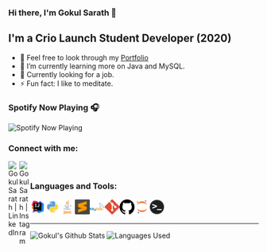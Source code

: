### Hi there, I'm Gokul Sarath 👋

## I'm a Crio Launch Student Developer (2020)

- 📃 Feel free to look through my [Portfolio]
- 🌱 I’m currently learning more on Java and MySQL.
- 🤔 Currently looking for a job.
- ⚡ Fun fact: I like to meditate.

### Spotify Now Playing 🎧

<img src="https://spotify-player-roan.vercel.app/api/spotify" alt="Spotify Now Playing" width="350" />

### Connect with me:

[<img align="left" alt="GokulSarath | LinkedIn" width="22px" src="https://cdn.jsdelivr.net/npm/simple-icons@v3/icons/linkedin.svg" />][linkedin]
[<img align="left" alt="GokulSarath | Instagram" width="22px" src="https://cdn.jsdelivr.net/npm/simple-icons@v3/icons/instagram.svg" />][instagram]

<br />

### Languages and Tools:

<img align="left" alt="Intellij" width="30px" src="https://github.com/gokul-sarath07/gokul-sarath07/blob/main/icon-pack/intellij-idea.png" />
<img align="left" alt="Python" width="30px" src="https://github.com/gokul-sarath07/gokul-sarath07/blob/main/icon-pack/python.png" />
<img align="left" alt="Java" width="30px" src="https://github.com/gokul-sarath07/gokul-sarath07/blob/main/icon-pack/java.png" />
<img align="left" alt="Sublime Text 3" width="30px" src="https://github.com/gokul-sarath07/gokul-sarath07/blob/main/icon-pack/sublime.png" />
<img align="left" alt="MySQL" width="30px" src="https://github.com/gokul-sarath07/gokul-sarath07/blob/main/icon-pack/mysql.png" />
<img align="left" alt="Git" width="30px" src="https://github.com/gokul-sarath07/gokul-sarath07/blob/main/icon-pack/git.png" />
<img align="left" alt="GitHub" width="30px" src="https://github.com/gokul-sarath07/gokul-sarath07/blob/main/icon-pack/github.png" />
<img align="left" alt="GitHub" width="30px" src="https://raw.githubusercontent.com/github/explore/80688e429a7d4ef2fca1e82350fe8e3517d3494d/topics/jupyter-notebook/jupyter-notebook.png" />
<img align="left" alt="Terminal" width="30px" src="https://raw.githubusercontent.com/github/explore/80688e429a7d4ef2fca1e82350fe8e3517d3494d/topics/terminal/terminal.png" />

<br />
<br />

---
<a>
<img align="center" alt="Gokul's Github Stats" src="https://github-readme-stats-puce-omega.vercel.app/api?username=gokul-sarath07&show_icons=true&theme=vue&hide_border=true" />
</a>
<a>
<img align="center" alt="Languages Used" src="https://github-readme-stats.vercel.app/api/top-langs/?username=gokul-sarath07&layout=compact&show_icons=true&theme=vue&hide_border=true" />
</a>


[linkedin]: https://www.linkedin.com/in/gokul-sarath-b25a66174/
[instagram]: https://www.instagram.com/gokul_sarath07/
[Portfolio]: https://criodo.github.io/Crio-Launch-Feb-2020-gokul510-s/
